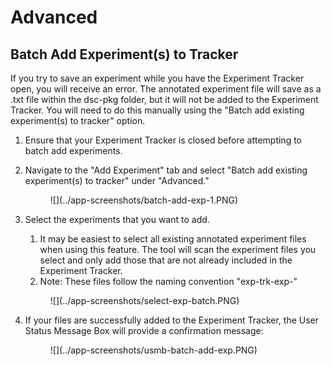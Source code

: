 # Advanced
## Batch Add Experiment(s) to Tracker

If you try to save an experiment while you have the Experiment Tracker open, you will receive an error. The annotated experiment file will save as a .txt file within the dsc-pkg folder, but it will not be added to the Experiment Tracker. You will need to do this manually using the "Batch add existing experiment(s) to tracker" option.

1. Ensure that your Experiment Tracker is closed before attempting to batch add experiments.
1. Navigate to the "Add Experiment" tab and select "Batch add existing experiment(s) to tracker" under "Advanced."

    <figure markdown>
        ![](../app-screenshots/batch-add-exp-1.PNG)
        <figcaption></figcaption>
    </figure>

3. Select the experiments that you want to add.
    1. It may be easiest to select all existing annotated experiment files when using this feature. The tool will scan the experiment files you select and only add those that are not already included in the Experiment Tracker.
    2. Note: These files follow the naming convention "exp-trk-exp-"

    <figure markdown>
        ![](../app-screenshots/select-exp-batch.PNG)
        <figcaption></figcaption>
    </figure>

4. If your files are successfully added to the Experiment Tracker, the User Status Message Box will provide a confirmation message:

    <figure markdown>
        ![](../app-screenshots/usmb-batch-add-exp.PNG)
        <figcaption></figcaption>
    </figure>